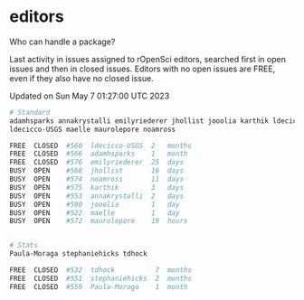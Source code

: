 # editors

Who can handle a package?

Last activity in issues assigned to rOpenSci editors, searched first in open
issues and then in closed issues. Editors with no open issues are FREE, even if
they also have no closed issue.


Updated on Sun May 7 01:27:00 UTC 2023

```bash
# Standard
adamhsparks annakrystalli emilyriederer jhollist jooolia karthik ldecicco
ldecicco-USGS maelle maurolepore noamross

FREE  CLOSED  #560  ldecicco-USGS  2   months
FREE  CLOSED  #566  adamhsparks    1   month
FREE  CLOSED  #576  emilyriederer  25  days
BUSY  OPEN    #568  jhollist       16  days
BUSY  OPEN    #574  noamross       11  days
BUSY  OPEN    #575  karthik        3   days
BUSY  OPEN    #553  annakrystalli  2   days
BUSY  OPEN    #590  jooolia        1   day
BUSY  OPEN    #522  maelle         1   day
BUSY  OPEN    #572  maurolepore    19  hours


# Stats
Paula-Moraga stephaniehicks tdhock

FREE  CLOSED  #532  tdhock          7  months
FREE  CLOSED  #551  stephaniehicks  2  months
FREE  CLOSED  #559  Paula-Moraga    1  month
```
